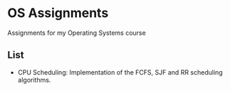 # OS Assignments
Assignments for my Operating Systems course

## List
- CPU Scheduling: Implementation of the FCFS, SJF and RR scheduling algorithms.